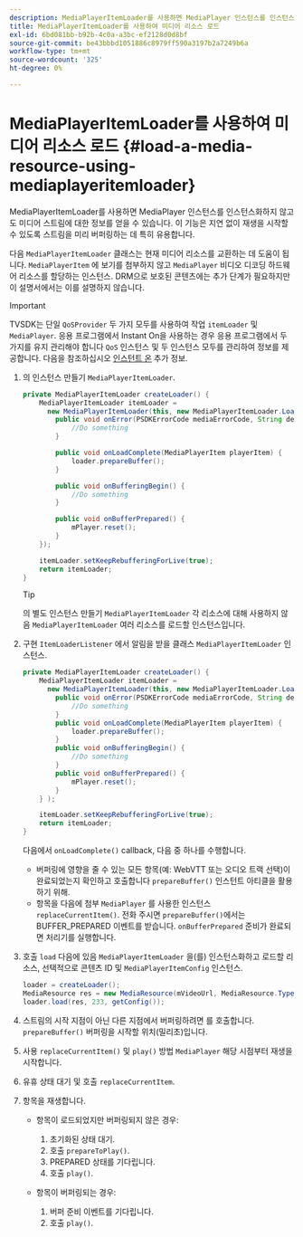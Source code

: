 ```yaml
---
description: MediaPlayerItemLoader를 사용하면 MediaPlayer 인스턴스를 인스턴스화하지 않고도 미디어 스트림에 대한 정보를 얻을 수 있습니다. 이 기능은 지연 없이 재생을 시작할 수 있도록 스트림을 미리 버퍼링하는 데 특히 유용합니다.
title: MediaPlayerItemLoader를 사용하여 미디어 리소스 로드
exl-id: 6bd081bb-b92b-4c0a-a3bc-ef2128d0d8bf
source-git-commit: be43bbbd1051886c8979ff590a3197b2a7249b6a
workflow-type: tm+mt
source-wordcount: '325'
ht-degree: 0%

---
```


# MediaPlayerItemLoader를 사용하여 미디어 리소스 로드 {#load-a-media-resource-using-mediaplayeritemloader}

MediaPlayerItemLoader를 사용하면 MediaPlayer 인스턴스를 인스턴스화하지 않고도 미디어 스트림에 대한 정보를 얻을 수 있습니다. 이 기능은 지연 없이 재생을 시작할 수 있도록 스트림을 미리 버퍼링하는 데 특히 유용합니다.

다음 `MediaPlayerItemLoader` 클래스는 현재 미디어 리소스를 교환하는 데 도움이 됩니다. `MediaPlayerItem` 에 보기를 첨부하지 않고 `MediaPlayer` 비디오 디코딩 하드웨어 리소스를 할당하는 인스턴스. DRM으로 보호된 콘텐츠에는 추가 단계가 필요하지만 이 설명서에서는 이를 설명하지 않습니다.

>[!IMPORTANT]
>
>TVSDK는 단일 `QoSProvider` 두 가지 모두를 사용하여 작업 `itemLoader` 및 `MediaPlayer`. 응용 프로그램에서 Instant On을 사용하는 경우 응용 프로그램에서 두 가지를 유지 관리해야 합니다 `QoS` 인스턴스 및 두 인스턴스 모두를 관리하여 정보를 제공합니다. 다음을 참조하십시오  [인스턴트 온](../../content-playback-options/buffering-configuration/c-psdk-android-2.7-instant-on.md) 추가 정보.

1. 의 인스턴스 만들기 `MediaPlayerItemLoader`.

   ```java
   private MediaPlayerItemLoader createLoader() { 
       MediaPlayerItemLoader itemLoader =   
         new MediaPlayerItemLoader(this, new MediaPlayerItemLoader.LoaderListener() { 
           public void onError(PSDKErrorCode mediaErrorCode, String description) { 
               //Do something 
           } 
   
           public void onLoadComplete(MediaPlayerItem playerItem) { 
               loader.prepareBuffer(); 
           } 
   
           public void onBufferingBegin() { 
               //Do something 
           } 
   
           public void onBufferPrepared() { 
               mPlayer.reset(); 
           }  
       }); 
   
       itemLoader.setKeepRebufferingForLive(true); 
       return itemLoader; 
   } 
   ```

   >[!TIP]
   >
   >의 별도 인스턴스 만들기 `MediaPlayerItemLoader` 각 리소스에 대해 사용하지 않음 `MediaPlayerItemLoader` 여러 리소스를 로드할 인스턴스입니다.

1. 구현 `ItemLoaderListener` 에서 알림을 받을 클래스 `MediaPlayerItemLoader` 인스턴스.

   ```java
   private MediaPlayerItemLoader createLoader() { 
       MediaPlayerItemLoader itemLoader =   
         new MediaPlayerItemLoader(this, new MediaPlayerItemLoader.LoaderListener() { 
           public void onError(PSDKErrorCode mediaErrorCode, String description) { 
               //Do something 
           } 
           public void onLoadComplete(MediaPlayerItem playerItem) { 
               loader.prepareBuffer(); 
           } 
           public void onBufferingBegin() { 
               //Do something 
           } 
           public void onBufferPrepared() { 
               mPlayer.reset(); 
           }  
       } ); 
   
       itemLoader.setKeepRebufferingForLive(true); 
       return itemLoader; 
   }
   ```

   다음에서 `onLoadComplete()` callback, 다음 중 하나를 수행합니다.

   * 버퍼링에 영향을 줄 수 있는 모든 항목(예: WebVTT 또는 오디오 트랙 선택)이 완료되었는지 확인하고 호출합니다 `prepareBuffer()` 인스턴트 아티클을 활용하기 위해.
   * 항목을 다음에 첨부 `MediaPlayer` 를 사용한 인스턴스 `replaceCurrentItem()`.
   전화 주시면 `prepareBuffer()`에서는 BUFFER_PREPARED 이벤트를 받습니다. `onBufferPrepared` 준비가 완료되면 처리기를 실행합니다.

1. 호출 `load` 다음에 있음 `MediaPlayerItemLoader` 을(를) 인스턴스화하고 로드할 리소스, 선택적으로 콘텐츠 ID 및 `MediaPlayerItemConfig` 인스턴스.

   ```java
   loader = createLoader(); 
   MediaResource res = new MediaResource(mVideoUrl, MediaResource.Type.HLS, metadata); 
   loader.load(res, 233, getConfig());
   ```

1. 스트림의 시작 지점이 아닌 다른 지점에서 버퍼링하려면 를 호출합니다. `prepareBuffer()` 버퍼링을 시작할 위치(밀리초)입니다.
1. 사용 `replaceCurrentItem()` 및 `play()` 방법 `MediaPlayer` 해당 시점부터 재생을 시작합니다.
1. 유휴 상태 대기 및 호출 `replaceCurrentItem`.
1. 항목을 재생합니다.

   * 항목이 로드되었지만 버퍼링되지 않은 경우:

      1. 초기화된 상태 대기.
      1. 호출 `prepareToPlay()`.
      1. PREPARED 상태를 기다립니다.
      1. 호출 `play()`.
   * 항목이 버퍼링되는 경우:

      1. 버퍼 준비 이벤트를 기다립니다.
      1. 호출 `play()`.

